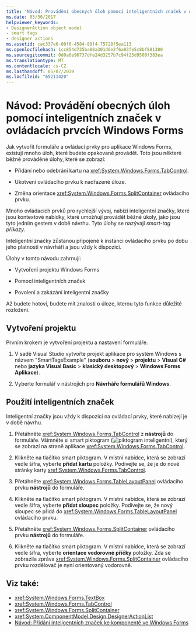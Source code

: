 ```yaml
---
title: 'Návod: Provádění obecných úloh pomocí inteligentních značek v ovládacích prvcích Windows Forms'
ms.date: 03/30/2017
helpviewer_keywords:
- DesignerAction object model
- smart tags
- designer actions
ms.assetid: cac337e6-00f6-4584-80f4-75728f5ea113
ms.openlocfilehash: 1cc854d735ba88a301d6e2f6a83fe5c8bf881380
ms.sourcegitcommit: 0d0a6e96737dfe24d3257b7c94f25d9500f383ea
ms.translationtype: MT
ms.contentlocale: cs-CZ
ms.lasthandoff: 05/07/2019
ms.locfileid: "65211420"
---
```

# <a name="walkthrough-performing-common-tasks-using-smart-tags-on-windows-forms-controls"></a>Návod: Provádění obecných úloh pomocí inteligentních značek v ovládacích prvcích Windows Forms

Jak vytvořit formuláře a ovládací prvky pro aplikace Windows Forms, existují mnoho úloh, které budete opakovaně provádět. Toto jsou některé běžně prováděné úlohy, které se zobrazí:

- Přidání nebo odebrání kartu na <xref:System.Windows.Forms.TabControl>.

- Ukotvení ovládacího prvku k nadřazené úloze.

- Změna orientace <xref:System.Windows.Forms.SplitContainer> ovládacího prvku.

Mnoho ovládacích prvků pro rychlejší vývoj, nabízí inteligentní značky, které jsou kontextové nabídky, které umožňují provádět běžné úkoly, jako jsou tyto jedním gestem v době návrhu. Tyto úlohy se nazývají *smart-tag příkazy*.

Inteligentní značky zůstanou připojené k instanci ovládacího prvku po dobu jeho platnosti v návrháři a jsou vždy k dispozici.

Úlohy v tomto návodu zahrnují:

- Vytvoření projektu Windows Forms

- Pomocí inteligentních značek

- Povolení a zakázání inteligentní značky

Až budete hotovi, budete mít znalosti o úloze, kterou tyto funkce důležité rozložení.

## <a name="create-the-project"></a>Vytvoření projektu

Prvním krokem je vytvoření projektu a nastavení formuláře.

1. V sadě Visual Studio vytvořte projekt aplikace pro systém Windows s názvem "SmartTagsExample" (**souboru** > **nový** > **projektu**  >  **Visual C#**  nebo **jazyka Visual Basic** > **klasický desktopový** > **Windows Forms Aplikace**).

2. Vyberte formulář v nástrojích pro **Návrháře formulářů Windows**.

## <a name="use-smart-tags"></a>Použití inteligentních značek

Inteligentní značky jsou vždy k dispozici na ovládací prvky, které nabízejí je v době návrhu.

1. Přetáhněte <xref:System.Windows.Forms.TabControl> z **nástrojů** do formuláře. Všimněte si smart piktogram (![piktogram inteligentní](./media/vs-winformsmttagglyph.gif "VS_WinFormSmtTagGlyph")), který se zobrazí na straně aplikace <xref:System.Windows.Forms.TabControl>.

2. Klikněte na tlačítko smart piktogram. V místní nabídce, která se zobrazí vedle šifra, vyberte **přidat kartu** položky. Podívejte se, že je do nové stránky karty <xref:System.Windows.Forms.TabControl>.

3. Přetáhněte <xref:System.Windows.Forms.TableLayoutPanel> ovládacího prvku **nástrojů** do formuláře.

4. Klikněte na tlačítko smart piktogram. V místní nabídce, která se zobrazí vedle šifra, vyberte **přidat sloupec** položky. Podívejte se, že nový sloupec se přidá do <xref:System.Windows.Forms.TableLayoutPanel> ovládacího prvku.

5. Přetáhněte <xref:System.Windows.Forms.SplitContainer> ovládacího prvku **nástrojů** do formuláře.

6. Klikněte na tlačítko smart piktogram. V místní nabídce, která se zobrazí vedle šifra, vyberte **orientace vodorovné příčky** položky. Zda se zobrazila zpráva <xref:System.Windows.Forms.SplitContainer> ovládacího prvku rozdělovač je nyní orientovaný vodorovně.

## <a name="see-also"></a>Viz také:

- <xref:System.Windows.Forms.TextBox>
- <xref:System.Windows.Forms.TabControl>
- <xref:System.Windows.Forms.SplitContainer>
- <xref:System.ComponentModel.Design.DesignerActionList>
- [Návod: Přidání inteligentních značek ke komponentě ve Windows Forms](https://docs.microsoft.com/previous-versions/visualstudio/visual-studio-2013/ms171829(v=vs.120))
